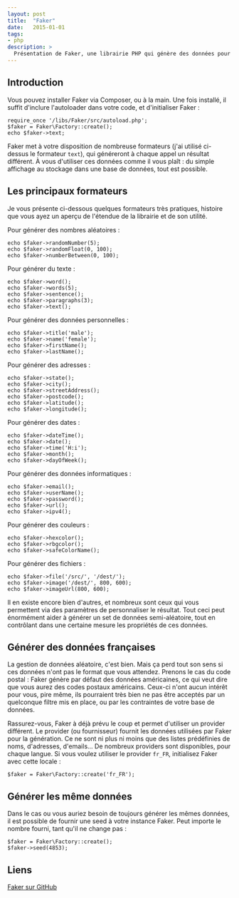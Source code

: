 ```yaml
---
layout: post
title:  "Faker"
date:   2015-01-01
tags:
- php
description: >
  Présentation de Faker, une librairie PHP qui génère des données pour vous, ce qui est très utile pour avoir des données de test rapidement dans vos applications web.
--- 
```


## Introduction

Vous pouvez installer Faker via Composer, ou à la main. Une fois installé, il suffit d'inclure l'autoloader dans votre code, et d'initialiser Faker :

    require_once '/libs/Faker/src/autoload.php';
    $faker = Faker\Factory::create();
    echo $faker->text;

Faker met à votre disposition de nombreuse formateurs (j'ai utilisé ci-dessus le formateur `text`), qui généreront à chaque appel un résultat différent. À vous d'utiliser ces données comme il vous plaît : du simple affichage au stockage dans une base de données, tout est possible.

## Les principaux formateurs

Je vous présente ci-dessous quelques formateurs très pratiques, histoire que vous ayez un aperçu de l'étendue de la librairie et de son utilité.

Pour générer des nombres aléatoires :

    echo $faker->randomNumber(5);
    echo $faker->randomFloat(0, 100);
    echo $faker->numberBetween(0, 100);

Pour générer du texte :

    echo $faker->word();
    echo $faker->words(5);
    echo $faker->sentence();
    echo $faker->paragraphs(3);
    echo $faker->text();

Pour générer des données personnelles :

    echo $faker->title('male');
    echo $faker->name('female');
    echo $faker->firstName();
    echo $faker->lastName();

Pour générer des adresses :

    echo $faker->state();
    echo $faker->city();
    echo $faker->streetAddress();
    echo $faker->postcode();
    echo $faker->latitude();
    echo $faker->longitude();

Pour générer des dates :

    echo $faker->dateTime();
    echo $faker->date();
    echo $faker->time('H:i');
    echo $faker->month();
    echo $faker->dayOfWeek();

Pour générer des données informatiques  :

    echo $faker->email();
    echo $faker->userName();
    echo $faker->password();
    echo $faker->url();
    echo $faker->ipv4();

Pour générer des couleurs  :

    echo $faker->hexcolor();
    echo $faker->rbgcolor();
    echo $faker->safeColorName();

Pour générer des fichiers  :

    echo $faker->file('/src/', '/dest/');
    echo $faker->image('/dest/', 800, 600);
    echo $faker->imageUrl(800, 600);

Il en existe encore bien d'autres, et nombreux sont ceux qui vous permettent via des paramètres de personnaliser le résultat. Tout ceci peut énormément aider à générer un set de données semi-aléatoire, tout en contrôlant dans une certaine mesure les propriétés de ces données.

## Générer des données françaises

La gestion de données aléatoire, c'est bien. Mais ça perd tout son sens si ces données n'ont pas le format que vous attendez. Prenons le cas du code postal : Faker génère par défaut des données américaines, ce qui veut dire que vous aurez des codes postaux américains. Ceux-ci n'ont aucun intérêt pour vous, pire même, ils pourraient très bien ne pas être acceptés par un quelconque filtre mis en place, ou par les contraintes de votre base de données.

Rassurez-vous, Faker à déjà prévu le coup et permet d'utiliser un provider différent. Le provider (ou fournisseur) fournit les données utilisées par Faker pour la génération. Ce ne sont ni plus ni moins que des listes prédéfinies de noms, d'adresses, d'emails... De nombreux providers sont disponibles, pour chaque langue. Si vous voulez utiliser le provider `fr_FR`, initialisez Faker avec cette locale :

    $faker = Faker\Factory::create('fr_FR');

## Générer les même données

Dans le cas ou vous auriez besoin de toujours générer les mêmes données, il est possible de fournir une seed à votre instance Faker. Peut importe le nombre fourni, tant qu'il ne change pas :

    $faker = Faker\Factory::create();
    $faker->seed(4853);

## Liens

[Faker sur GitHub](https://github.com/fzaninotto/Faker)  